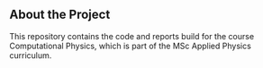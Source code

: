 ## About the Project
This repository contains the code and reports build for the course Computational Physics, which is part of the MSc Applied Physics curriculum.
